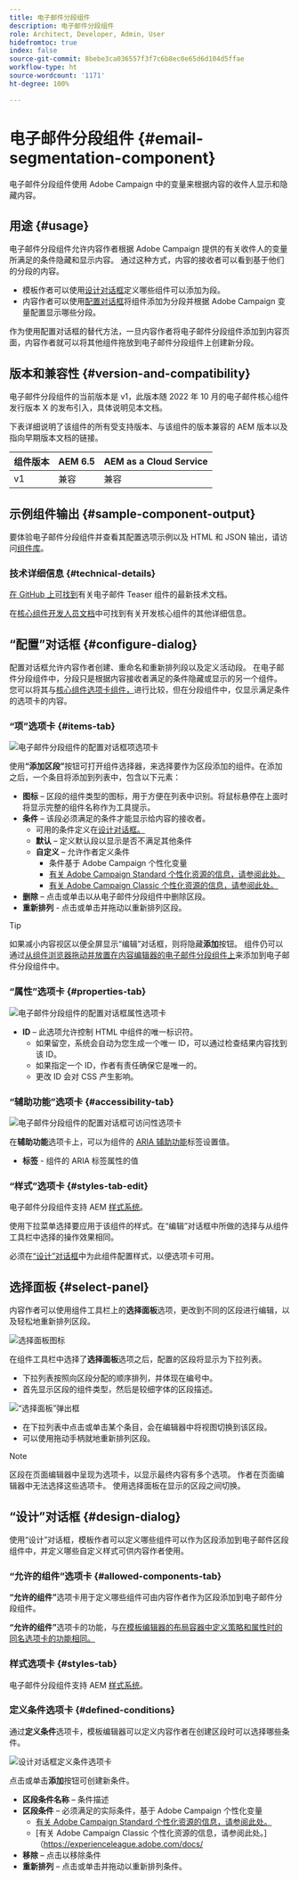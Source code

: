 ```yaml
---
title: 电子邮件分段组件
description: 电子邮件分段组件
role: Architect, Developer, Admin, User
hidefromtoc: true
index: false
source-git-commit: 8bebe3ca036557f3f7c6b8ec0e65d6d104d5ffae
workflow-type: ht
source-wordcount: '1171'
ht-degree: 100%

---
```



# 电子邮件分段组件 {#email-segmentation-component}

电子邮件分段组件使用 Adobe Campaign 中的变量来根据内容的收件人显示和隐藏内容。

## 用途 {#usage}

电子邮件分段组件允许内容作者根据 Adobe Campaign 提供的有关收件人的变量所满足的条件隐藏和显示内容。 通过这种方式，内容的接收者可以看到基于他们的分段的内容。

* 模板作者可以使用[设计对话框](#design-dialog)定义哪些组件可以添加为段。
* 内容作者可以使用[配置对话框](#configure-dialog)将组件添加为分段并根据 Adobe Campaign 变量配置显示哪些分段。

作为使用配置对话框的替代方法，一旦内容作者将电子邮件分段组件添加到内容页面，内容作者就可以将其他组件拖放到电子邮件分段组件上创建新分段。

## 版本和兼容性 {#version-and-compatibility}

电子邮件分段组件的当前版本是 v1，此版本随 2022 年 10 月的电子邮件核心组件发行版本 X 的发布引入，具体说明见本文档。

下表详细说明了该组件的所有受支持版本、与该组件的版本兼容的 AEM 版本以及指向早期版本文档的链接。

| 组件版本 | AEM 6.5 | AEM as a Cloud Service |
|---|---|---|
| v1 | 兼容 | 兼容 |

## 示例组件输出 {#sample-component-output}

要体验电子邮件分段组件并查看其配置选项示例以及 HTML 和 JSON 输出，请访问[组件库](https://adobe.com/go/aem_cmp_library_email_segmentation_cn)。

### 技术详细信息 {#technical-details}

[在 GitHub 上可找到](https://adobe.com/go/aem_cmp_tech_email_segmentation_v1_cn)有关电子邮件 Teaser 组件的最新技术文档。

在[核心组件开发人员文档](/help/developing/overview.md)中可找到有关开发核心组件的其他详细信息。

## “配置”对话框 {#configure-dialog}

配置对话框允许内容作者创建、重命名和重新排列段以及定义活动段。 在电子邮件分段组件中，分段只是根据内容接收者满足的条件隐藏或显示的另一个组件。 您可以将其与[核心组件选项卡组件，](/help/components/tabs.md)进行比较，但在分段组件中，仅显示满足条件的选项卡的内容。

### “项”选项卡 {#items-tab}

![电子邮件分段组件的配置对话框项选项卡](/help/email/assets/email-segmentation-configure-items.png)

使用&#x200B;**“添加区段”**&#x200B;按钮可打开组件选择器，来选择要作为区段添加的组件。在添加之后，一个条目将添加到列表中，包含以下元素：

* **图标** – 区段的组件类型的图标，用于方便在列表中识别。将鼠标悬停在上面时将显示完整的组件名称作为工具提示。
* **条件** – 该段必须满足的条件才能显示给内容的接收者。
   * 可用的条件定义在[设计对话框。](#design-dialog)
   * **默认** – 定义默认段以显示是否不满足其他条件
   * **自定义** – 允许作者定义条件
      * 条件基于 Adobe Campaign 个性化变量
      * [有关 Adobe Campaign Standard 个性化资源的信息，请参阅此处。](https://experienceleague.adobe.com/docs/campaign-standard/using/designing-content/personalization.html?)
      * [有关 Adobe Campaign Classic 个性化资源的信息，请参阅此处。](https://experienceleague.adobe.com/docs/campaign-classic/using/sending-messages/personalizing-deliveries/personalization-fields.html)
* **删除** – 点击或单击以从电子邮件分段组件中删除区段。
* **重新排列** - 点击或单击并拖动以重新排列区段。

>[!TIP]
>
>如果减小内容视区以便全屏显示“编辑”对话框，则将隐藏&#x200B;**添加**&#x200B;按钮。 组件仍可以通过[从组件浏览器拖动并放置在内容编辑器的电子邮件分段组件上](https://experienceleague.adobe.com/docs/experience-manager-cloud-service/sites/authoring/fundamentals/editing-content.html#inserting-a-component)来添加到电子邮件分段组件中。

### “属性”选项卡 {#properties-tab}

![电子邮件分段组件的配置对话框属性选项卡](/help/email/assets/email-segmentation-configure-properties.png)

* **ID** – 此选项允许控制 HTML 中组件的唯一标识符。
   * 如果留空，系统会自动为您生成一个唯一 ID，可以通过检查结果内容找到该 ID。
   * 如果指定一个 ID，作者有责任确保它是唯一的。
   * 更改 ID 会对 CSS 产生影响。

### “辅助功能”选项卡 {#accessibility-tab}

![电子邮件分段组件的配置对话框可访问性选项卡](/help/email/assets/email-segmentation-configure-accessibility.png)

在&#x200B;**辅助功能**&#x200B;选项卡上，可以为组件的 [ARIA 辅助功能](https://www.w3.org/WAI/standards-guidelines/aria/)标签设置值。

* **标签** - 组件的 ARIA 标签属性的值

### “样式”选项卡 {#styles-tab-edit}

电子邮件分段组件支持 AEM [样式系统](/help/get-started/authoring.md#component-styling)。

使用下拉菜单选择要应用于该组件的样式。在“编辑”对话框中所做的选择与从组件工具栏中选择的操作效果相同。

必须在[“设计”对话框](#design-dialog)中为此组件配置样式，以便选项卡可用。

## 选择面板 {#select-panel}

内容作者可以使用组件工具栏上的&#x200B;**选择面板**&#x200B;选项，更改到不同的区段进行编辑，以及轻松地重新排列区段。

![选择面板图标](/help/email/assets/select-panel-icon.png)

在组件工具栏中选择了&#x200B;**选择面板**&#x200B;选项之后，配置的区段将显示为下拉列表。

* 下拉列表按照向区段分配的顺序排列，并体现在编号中。
* 首先显示区段的组件类型，然后是较细字体的区段描述。

![“选择面板”弹出框](/help/email/assets/select-panel-popover.png)

* 在下拉列表中点击或单击某个条目，会在编辑器中将视图切换到该区段。
* 可以使用拖动手柄就地重新排列区段。

>[!NOTE]
>
>区段在页面编辑器中呈现为选项卡，以显示最终内容有多个选项。 作者在页面编辑器中无法选择这些选项卡。 使用选择面板在显示的区段之间切换。

## “设计”对话框 {#design-dialog}

使用“设计”对话框，模板作者可以定义哪些组件可以作为区段添加到电子邮件区段组件中，并定义哪些自定义样式可供内容作者使用。

### “允许的组件”选项卡 {#allowed-components-tab}

**“允许的组件”**&#x200B;选项卡用于定义哪些组件可由内容作者作为区段添加到电子邮件分段组件。

**“允许的组件”**&#x200B;选项卡的功能，与[在模板编辑器的布局容器中定义策略和属性时的同名选项卡的功能相同。](https://experienceleague.adobe.com/docs/experience-manager-cloud-service/sites/authoring/features/templates.html)

### 样式选项卡 {#styles-tab}

电子邮件分段组件支持 AEM [样式系统](/help/get-started/authoring.md#component-styling)。

### 定义条件选项卡 {#defined-conditions}

通过&#x200B;**定义条件**&#x200B;选项卡，模板编辑器可以定义内容作者在创建区段时可以选择哪些条件。

![设计对话框定义条件选项卡](/help/email/assets/email-segmentation-design-defined-conditions.png)

点击或单击&#x200B;**添加**&#x200B;按钮可创建新条件。

* **区段条件名称** – 条件描述
* **区段条件** – 必须满足的实际条件，基于 Adobe Campaign 个性化变量
   * [有关 Adobe Campaign Standard 个性化资源的信息，请参阅此处。](https://experienceleague.adobe.com/docs/campaign-standard/using/designing-content/personalization.html?)
   * [有关 Adobe Campaign Classic 个性化资源的信息，请参阅此处。]（https://experienceleague.adobe.com/docs/
* **移除** – 点击以移除条件
* **重新排列** – 点击或单击并拖动以重新排列条件。
